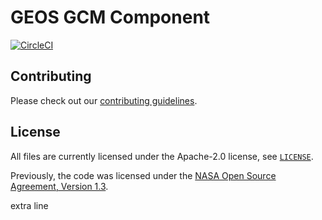 # GEOS GCM Component
[![CircleCI](https://circleci.com/gh/GEOS-ESM/GEOSgcm_GridComp.svg?style=svg)](https://circleci.com/gh/GEOS-ESM/GEOSgcm_GridComp)

## Contributing

Please check out our [contributing guidelines](CONTRIBUTING.md).

## License

All files are currently licensed under the Apache-2.0 license, see [`LICENSE`](LICENSE).

Previously, the code was licensed under the [NASA Open Source Agreement, Version 1.3](LICENSE-NOSA).

extra line
